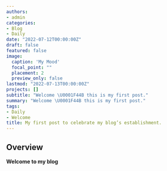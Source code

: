 ```yaml
---
authors:
- admin
categories:
- Blog
- Daily
date: "2022-07-12T00:00:00Z"
draft: false
featured: false
image:
  caption: 'My Mood'
  focal_point: ""
  placement: 2
  preview_only: false
lastmod: "2022-07-13T00:00:00Z"
projects: []
subtitle: "Welcome \U0001F44B this is my first post."
summary: "Welcome \U0001F44B this is my first post."
tags:
- Daily
- Welcome
title: My first post to celebrate my blog’s establishment.
---
```


## Overview



 **Welcome to my blog** 


